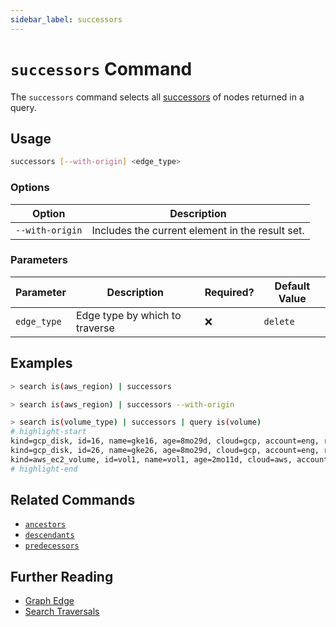 ```yaml
---
sidebar_label: successors
---
```


# `successors` Command

The `successors` command selects all [successors](../../../concepts/graph/edge.md#successor) of nodes returned in a query.

## Usage

```bash
successors [--with-origin] <edge_type>
```

### Options

| Option          | Description                                     |
| --------------- | ----------------------------------------------- |
| `--with-origin` | Includes the current element in the result set. |

### Parameters

| Parameter   | Description                    | Required? | Default Value |
| ----------- | ------------------------------ | --------- | ------------- |
| `edge_type` | Edge type by which to traverse | ❌        | `delete`      |

## Examples

```bash title="Equivalent to query is(aws_region) -->"
> search is(aws_region) | successors
```

```bash title="Equivalent to query is(aws_region) -[0:1]->"
> search is(aws_region) | successors --with-origin
```

```bash
> search is(volume_type) | successors | query is(volume)
# highlight-start
​kind=gcp_disk, id=16, name=gke16, age=8mo29d, cloud=gcp, account=eng, region=us-west1, zone=us-west1-a
​kind=gcp_disk, id=26, name=gke26, age=8mo29d, cloud=gcp, account=eng, region=us-west1, zone=us-west1-a
​kind=aws_ec2_volume, id=vol1, name=vol1, age=2mo11d, cloud=aws, account=insights, region=us-west-2
# highlight-end
```

## Related Commands

- [`ancestors`](./ancestors.md)
- [`descendants`](./descendants.md)
- [`predecessors`](./predecessors.md)

## Further Reading

- [Graph Edge](../../../concepts/graph/edge.md)
- [Search Traversals](../../search/traversals.md)
